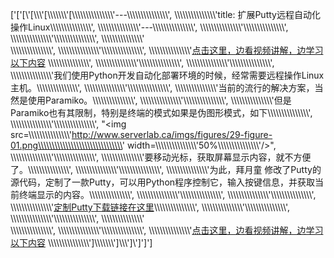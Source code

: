 ['[\'[\\\'[\\\\\\\'[\\\\\\\\\\\\\\\'[\\\\\\\\\\\\\\\\\\\\\\\\\\\\\\\'---\\\\\\\\\\\\\\\\\\\\\\\\\\\\\\\', \\\\\\\\\\\\\\\\\\\\\\\\\\\\\\\'title: 扩展Putty远程自动化操作Linux\\\\\\\\\\\\\\\\\\\\\\\\\\\\\\\', \\\\\\\\\\\\\\\\\\\\\\\\\\\\\\\'---\\\\\\\\\\\\\\\\\\\\\\\\\\\\\\\', \\\\\\\\\\\\\\\\\\\\\\\\\\\\\\\'\\\\\\\\\\\\\\\\\\\\\\\\\\\\\\\', \\\\\\\\\\\\\\\\\\\\\\\\\\\\\\\'\\\\\\\\\\\\\\\\\\\\\\\\\\\\\\\', \\\\\\\\\\\\\\\\\\\\\\\\\\\\\\\'<br>\\\\\\\\\\\\\\\\\\\\\\\\\\\\\\\', \\\\\\\\\\\\\\\\\\\\\\\\\\\\\\\'\\\\\\\\\\\\\\\\\\\\\\\\\\\\\\\', \\\\\\\\\\\\\\\\\\\\\\\\\\\\\\\'[点击这里，边看视频讲解，边学习以下内容](https://www.bilibili.com/video/av74106411/?p=48) \\\\\\\\\\\\\\\\\\\\\\\\\\\\\\\', \\\\\\\\\\\\\\\\\\\\\\\\\\\\\\\'\\\\\\\\\\\\\\\\\\\\\\\\\\\\\\\', \\\\\\\\\\\\\\\\\\\\\\\\\\\\\\\'\\\\\\\\\\\\\\\\\\\\\\\\\\\\\\\', \\\\\\\\\\\\\\\\\\\\\\\\\\\\\\\'我们使用Python开发自动化部署环境的时候，经常需要远程操作Linux主机。\\\\\\\\\\\\\\\\\\\\\\\\\\\\\\\', \\\\\\\\\\\\\\\\\\\\\\\\\\\\\\\'\\\\\\\\\\\\\\\\\\\\\\\\\\\\\\\', \\\\\\\\\\\\\\\\\\\\\\\\\\\\\\\'当前的流行的解决方案，当然是使用Paramiko。\\\\\\\\\\\\\\\\\\\\\\\\\\\\\\\', \\\\\\\\\\\\\\\\\\\\\\\\\\\\\\\'\\\\\\\\\\\\\\\\\\\\\\\\\\\\\\\', \\\\\\\\\\\\\\\\\\\\\\\\\\\\\\\'但是Paramiko也有其限制，特别是终端的模式如果是伪图形模式，如下\\\\\\\\\\\\\\\\\\\\\\\\\\\\\\\', \\\\\\\\\\\\\\\\\\\\\\\\\\\\\\\'\\\\\\\\\\\\\\\\\\\\\\\\\\\\\\\', "<img src=\\\\\\\\\\\\\\\\\\\\\\\\\\\\\\\'http://www.serverlab.ca/imgs/figures/29-figure-01.png\\\\\\\\\\\\\\\\\\\\\\\\\\\\\\\' width=\\\\\\\\\\\\\\\\\\\\\\\\\\\\\\\'50%\\\\\\\\\\\\\\\\\\\\\\\\\\\\\\\'/>", \\\\\\\\\\\\\\\\\\\\\\\\\\\\\\\'\\\\\\\\\\\\\\\\\\\\\\\\\\\\\\\', \\\\\\\\\\\\\\\\\\\\\\\\\\\\\\\'要移动光标，获取屏幕显示内容，就不方便了。\\\\\\\\\\\\\\\\\\\\\\\\\\\\\\\', \\\\\\\\\\\\\\\\\\\\\\\\\\\\\\\'\\\\\\\\\\\\\\\\\\\\\\\\\\\\\\\', \\\\\\\\\\\\\\\\\\\\\\\\\\\\\\\'为此，拜月童 修改了Putty的源代码，定制了一款Putty，可以用Python程序控制它，输入按键信息，并获取当前终端显示的内容。\\\\\\\\\\\\\\\\\\\\\\\\\\\\\\\', \\\\\\\\\\\\\\\\\\\\\\\\\\\\\\\'\\\\\\\\\\\\\\\\\\\\\\\\\\\\\\\', \\\\\\\\\\\\\\\\\\\\\\\\\\\\\\\'\\\\\\\\\\\\\\\\\\\\\\\\\\\\\\\', \\\\\\\\\\\\\\\\\\\\\\\\\\\\\\\'[定制Putty下载链接在这里]()\\\\\\\\\\\\\\\\\\\\\\\\\\\\\\\', \\\\\\\\\\\\\\\\\\\\\\\\\\\\\\\'\\\\\\\\\\\\\\\\\\\\\\\\\\\\\\\', \\\\\\\\\\\\\\\\\\\\\\\\\\\\\\\'\\\\\\\\\\\\\\\\\\\\\\\\\\\\\\\', \\\\\\\\\\\\\\\\\\\\\\\\\\\\\\\'<br>\\\\\\\\\\\\\\\\\\\\\\\\\\\\\\\', \\\\\\\\\\\\\\\\\\\\\\\\\\\\\\\'\\\\\\\\\\\\\\\\\\\\\\\\\\\\\\\', \\\\\\\\\\\\\\\\\\\\\\\\\\\\\\\'[点击这里，边看视频讲解，边学习以下内容](https://www.bilibili.com/video/av74106411/?p=49) \\\\\\\\\\\\\\\\\\\\\\\\\\\\\\\']\\\\\\\\\\\\\\\']\\\\\\\']\\\']\']']